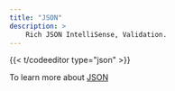 ```yaml
---
title: "JSON"
description: >
    Rich JSON IntelliSense, Validation.
---
```


{{<  t/codeeditor type="json" >}}

To learn more about [JSON](https://www.json.org/json-en.html)